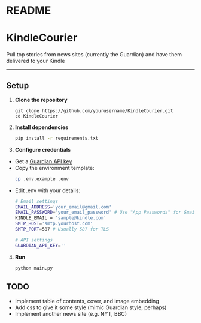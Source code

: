 # README

# KindleCourier

Pull top stories from news sites (currently the Guardian) and have them delivered to your Kindle

---

## Setup

1. **Clone the repository**  
   ```commandline
   git clone https://github.com/yourusername/KindleCourier.git
   cd KindleCourier
   ```
2. **Install dependencies**
   ```bash
   pip install -r requirements.txt
   ```
3. **Configure credentials**
* Get a [Guardian API key](https://open-platform.theguardian.com/access/)
* Copy the environment template:
   ```bash
   cp .env.example .env
   ```
* Edit .env with your details:
   ```bash
  # Email settings
   EMAIL_ADDRESS='your_email@gmail.com'
   EMAIL_PASSWORD='your_email_password' # Use "App Passwords" for Gmail  
   KINDLE_EMAIL = 'sample@kindle.com'
   SMTP_HOST='smtp.yourhost.com'
   SMTP_PORT=587 # Usually 587 for TLS

   # API settings
   GUARDIAN_API_KEY=''
   ```

4. **Run**
   ```bash
   python main.py
   ```

## TODO
* Implement table of contents, cover, and image embedding
* Add css to give it some style (mimic Guardian style, perhaps)
* Implement another news site (e.g. NYT, BBC)
